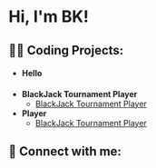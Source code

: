 <h1>Hi, I'm BK! </h1>

<h2>👨‍💻 Coding Projects:</h2>

- <h4> Hello <h4>
- <b>BlackJack Tournament Player</b>
  - [BlackJack Tournament Player](https://github.com/Bareclaw/BlackJack-Tournament-Player/tree/main)
- <b> Player</b>
  - [BlackJack Tournament Player]()


<h2> 🤳 Connect with me:</h2>



<!--
**joshmadakor1/joshmadakor1** is a ✨ _special_ ✨ repository because its `README.md` (this file) appears on your GitHub profile.

Here are some ideas to get you started:

- 🔭 I’m currently working on ...
- 🌱 I’m currently learning ...
- 👯 I’m looking to collaborate on ...
- 🤔 I’m looking for help with ...
- 💬 Ask me about ...
- 📫 How to reach me: ...
- 😄 Pronouns: ...
- ⚡ Fun fact: ...
-->
